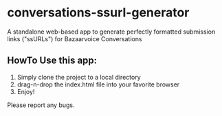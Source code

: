 # conversations-ssurl-generator
A standalone web-based app to generate perfectly formatted submission links ("ssURLs") for Bazaarvoice Conversations

## HowTo Use this app:
1. Simply clone the project to a local directory
2. drag-n-drop the index.html file into your favorite browser
3. Enjoy!

Please report any bugs.
